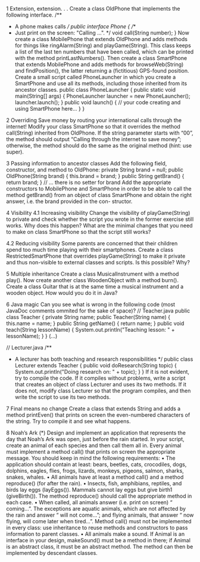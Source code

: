 1 Extension, extension. . .
Create a class OldPhone that implements the following interface.
/**
* A phone makes calls
*/
public interface Phone {
/**
* Just print on the screen: "Calling <number>...".
*/
void call(String number);
}
Now create a class MobilePhone that extends OldPhone and adds methods for things like ringAlarm(String)
and playGame(String). This class keeps a list of the last ten numbers that have been called, which can be printed
with the method printLastNumbers().
Then create a class SmartPhone that extends MobilePhone and adds methods for browseWeb(String) and
findPosition(), the latter returning a (fictitious) GPS-found position.
Create a small script called PhoneLauncher in which you create a SmartPhone and use all its methods, including
those inherited from its ancestor classes.
public class PhoneLauncher {
public static void main(String[] args) {
PhoneLauncher launcher = new PhoneLauncher();
launcher.launch();
}
public void launch() {
// your code creating and using SmartPhone here...
}
}

2 Overriding
Save money by routing your international calls through the internet! Modify your class SmartPhone so that it
overrides the method call(String) inherited from OldPhone. If the string parameter starts with “00”, the method
should output “Calling <number> through the internet to save money”; otherwise, the method should do the same
as the original method (hint: use super).


3 Passing information to ancestor classes
Add the following field, constructor, and method to OldPhone:
private String brand = null;
public OldPhone(String brand) {
this.brand = brand;
}
public String getBrand() {
return brand;
}
// ... there is no setter for brand
Add the appropriate constructors to MobilePhone and SmartPhone in order to be able to call the method
getBrand() from an object of class SmartPhone and obtain the right answer, i.e. the brand provided in the con-
structor.

4 Visibility
4.1 Increasing visibility
Change the visibility of playGame(String) to private and check whether the script you wrote in the former exercise
still works. Why does this happen? What are the minimal changes that you need to make on class SmartPhone so
that the script still works?

4.2 Reducing visibility
Some parents are concerned that their children spend too much time playing with their smartphones. Create a class
RestrictedSmartPhone that overrides playGame(String) to make it private and thus non-visible to external
classes and scripts. Is this possible? Why?

5 Multiple inheritance
Create a class MusicalInstrument with a method play(). Now create another class WoodenObject with a method
burn().
Create a class Guitar that is at the same time a musical instrument and a wooden object. How would you do
it in Java?

6 Java magic
Can you see what is wrong in the following code (most JavaDoc comments ommited for the sake of space)?
// Teacher.java
public class Teacher {
private String name;
public Teacher(String name) {
this.name = name;
}
public String getName() {
return name;
}
public void teach(String lessonName) {
System.out.println("Teaching lesson: " + lessonName);
}
}
(...)

// Lecturer.java
/**
* A lecturer has both teaching and research responsibilities
*/
public class Lecturer extends Teacher {
public void doResearch(String topic) {
System.out.println("Doing research on: " + topic);
}
}
If it is not evident, try to compile the code.
If it compiles without problems, write a script that creates an object of class Lecturer and uses its two methods.
If it does not, modify class Lecturer so that the program compiles, and then write the script to use its two methods.

7 Final means no change
Create a class that extends String and adds a method printEven() that prints on screen the even-numbered
characters of the string. Try to compile it and see what happens.

8 Noah’s Ark (*)
Design and implement an application that represents the day that Noah’s Ark was open, just before the rain started.
In your script, create an animal of each species and then call them all in. Every animal must implement a method
call() that prints on screen the appropriate message. You should keep in mind the following requirements:
• The application should contain at least: bears, beetles, cats, crocodiles, dogs, dolphins, eagles, flies, frogs,
lizards, monkeys, pigeons, salmon, sharks, snakes, whales.
• All animals have at least a method call() and a method reproduce() (for after the rain).
• Insects, fish, amphibians, reptiles, and birds lay eggs (layEggs()). Mammals cannot lay eggs but give birth1
(giveBirth()). The method reproduce() should call the appropriate method in each case.
• When called, all animals answer (i.e. print on screen) “<name of the animal> coming...”. The exceptions
are aquatic animals, which are not affected by the rain and answer “<name of the animal> will not come...”;
and flying animals, that answer “<name of the animal> now flying, will come later when tired...”. Method
call() must not be implemented in every class: use inheritance to reuse methods and constructors to pass
information to parent classes.
• All animals make a sound. If Animal is an interface in your design, makeSound() must be a method in there;
if Animal is an abstract class, it must be an abstract method. The method can then be implemented by
descendant classes.